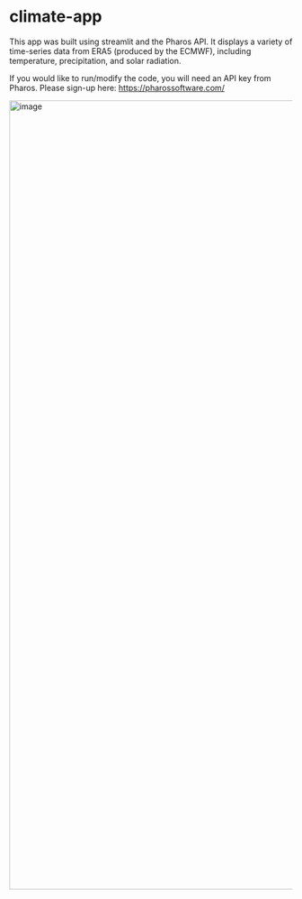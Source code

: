 # climate-app

This app was built using streamlit and the Pharos API. It displays a variety of time-series data from ERA5 (produced by the ECMWF), including temperature, precipitation, and solar radiation.

If you would like to run/modify the code, you will need an API key from Pharos. Please sign-up here: https://pharossoftware.com/




<img width="1400" alt="image" src="https://user-images.githubusercontent.com/45113739/207953915-b4ded34e-cf6a-4c9e-bb8c-e37093c786c3.png">
